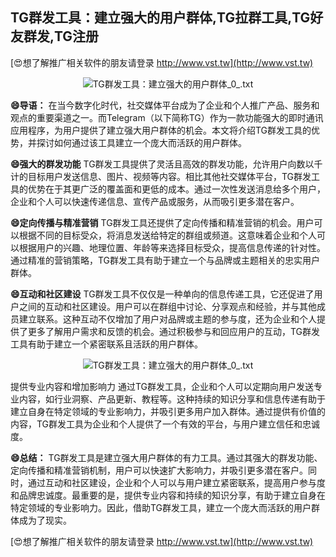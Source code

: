 ## **TG群发工具：建立强大的用户群体,TG拉群工具,TG好友群发,TG注册**

[😍想了解推广相关软件的朋友请登录 http://www.vst.tw](http://www.vst.tw)

 <center><img src="https://vst.tw/MP4/tuiguang/png/1.png" alt="TG群发工具：建立强大的用户群体_0_.txt"></center>

**😄导语：**
在当今数字化时代，社交媒体平台成为了企业和个人推广产品、服务和观点的重要渠道之一。而Telegram（以下简称TG）作为一款功能强大的即时通讯应用程序，为用户提供了建立强大用户群体的机会。本文将介绍TG群发工具的优势，并探讨如何通过该工具建立一个庞大而活跃的用户群体。

**😄强大的群发功能**
TG群发工具提供了灵活且高效的群发功能，允许用户向数以千计的目标用户发送信息、图片、视频等内容。相比其他社交媒体平台，TG群发工具的优势在于其更广泛的覆盖面和更低的成本。通过一次性发送消息给多个用户，企业和个人可以快速传递信息、宣传产品或服务，从而吸引更多潜在客户。

**😄定向传播与精准营销**
TG群发工具还提供了定向传播和精准营销的机会。用户可以根据不同的目标受众，将消息发送给特定的群组或频道。这意味着企业和个人可以根据用户的兴趣、地理位置、年龄等来选择目标受众，提高信息传递的针对性。通过精准的营销策略，TG群发工具有助于建立一个与品牌或主题相关的忠实用户群体。

**😄互动和社区建设**
TG群发工具不仅仅是一种单向的信息传递工具，它还促进了用户之间的互动和社区建设。用户可以在群组中讨论、分享观点和经验，并与其他成员建立联系。这种互动不仅增加了用户对品牌或主题的参与度，还为企业和个人提供了更多了解用户需求和反馈的机会。通过积极参与和回应用户的互动，TG群发工具有助于建立一个紧密联系且活跃的用户群体。

 <center><img src="https://vst.tw/MP4/tuiguang/png/1.png" alt="TG群发工具：建立强大的用户群体_0_.txt"></center>

提供专业内容和增加影响力
通过TG群发工具，企业和个人可以定期向用户发送专业内容，如行业洞察、产品更新、教程等。这种持续的知识分享和信息传递有助于建立自身在特定领域的专业影响力，并吸引更多用户加入群体。通过提供有价值的内容，TG群发工具为企业和个人提供了一个有效的平台，与用户建立信任和忠诚度。

**😄总结：**
TG群发工具是建立强大用户群体的有力工具。通过其强大的群发功能、定向传播和精准营销机制，用户可以快速扩大影响力，并吸引更多潜在客户。同时，通过互动和社区建设，企业和个人可以与用户建立紧密联系，提高用户参与度和品牌忠诚度。最重要的是，提供专业内容和持续的知识分享，有助于建立自身在特定领域的专业影响力。因此，借助TG群发工具，建立一个庞大而活跃的用户群体成为了现实。

[😍想了解推广相关软件的朋友请登录 http://www.vst.tw](http://www.vst.tw)



